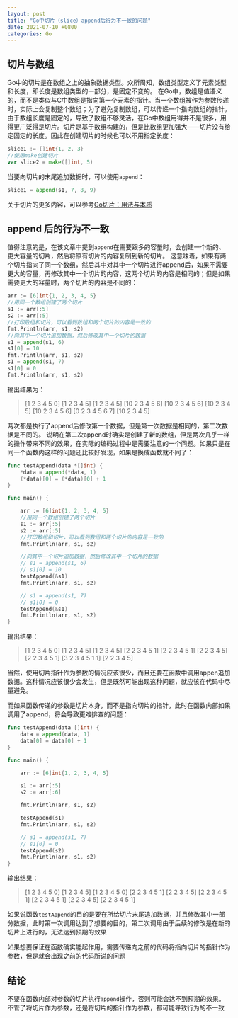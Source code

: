 ```yaml
---
layout: post
title: "Go中切片（slice）append后行为不一致的问题"
date: 2021-07-10 +0800
categories: Go 
---
```


## 切片与数组
Go中的切片是在数组之上的抽象数据类型。众所周知，数组类型定义了元素类型和长度，即长度是数组类型的一部分，是固定不变的。
在Go中，数组是值语义的，而不是类似与C中数组是指向第一个元素的指针。当一个数组被作为参数传递时，实际上会复制整个数组；为了避免复制数组，可以传递一个指向数组的指针。
由于数组长度是固定的，导致了数组不够灵活，在Go中数组用得并不是很多，用得更广泛得是切片。切片是基于数组构建的，但是比数组更加强大——切片没有给定固定的长度。因此在创建切片的时候也可以不用指定长度：
```Go
slice1 := []int{1, 2, 3}
//使用make创建切片
var slice2 = make([]int, 5)
```
当要向切片的末尾追加数据时，可以使用`append`：
```Go
slice1 = append(s1, 7, 8, 9)
```
关于切片的更多内容，可以参考[Go切片：用法与本质](https://blog.go-zh.org/go-slices-usage-and-internals)

## append 后的行为不一致
值得注意的是，在该文章中提到`append`在需要跟多的容量时，会创建一个新的、更大容量的切片，然后将原有切片的内容复制到新的切片。
这意味着，如果有两个切片指向了同一个数组，然后其中对其中一个切片进行append后，如果不需要更大的容量，再修改其中一个切片的内容，这两个切片的内容是相同的；但是如果需要更大的容量时，两个切片的内容是不同的：
```Go   
arr := [6]int{1, 2, 3, 4, 5}
//用同一个数组创建了两个切片
s1 := arr[:5]
s2 := arr[:5]
//打印数组和切片，可以看到数组和两个切片的内容是一致的
fmt.Println(arr, s1, s2)
//向其中一个切片追加数据，然后修改其中一个切片的数据
s1 = append(s1, 6)
s1[0] = 10
fmt.Println(arr, s1, s2)
s1 = append(s1, 7)
s1[0] = 0
fmt.Println(arr, s1, s2)
```
输出结果为：
> [1 2 3 4 5 0] [1 2 3 4 5] [1 2 3 4 5]
> [10 2 3 4 5 6] [10 2 3 4 5 6] [10 2 3 4 5]
> [10 2 3 4 5 6] [0 2 3 4 5 6 7] [10 2 3 4 5]

两次都是执行了append后修改第一个数据，但是第一次数据是相同的，第二次数据是不同的。
说明在第二次append时确实是创建了新的数组，但是两次几乎一样的操作带来不同的效果，在实际的编码过程中是需要注意的一个问题。如果只是在同一个函数内这样的问题还比较好发现，如果是换成函数就不同了：
```Go
func testAppend(data *[]int) {
	*data = append(*data, 1)
	(*data)[0] = (*data)[0] + 1
}

func main() {

	arr := [6]int{1, 2, 3, 4, 5}
	//用同一个数组创建了两个切片
	s1 := arr[:5]
	s2 := arr[:5]
	//打印数组和切片，可以看到数组和两个切片的内容是一致的
	fmt.Println(arr, s1, s2)

	//向其中一个切片追加数据，然后修改其中一个切片的数据
	// s1 = append(s1, 6)
	// s1[0] = 10
	testAppend(&s1)
	fmt.Println(arr, s1, s2)

	// s1 = append(s1, 7)
	// s1[0] = 0
	testAppend(&s1)
	fmt.Println(arr, s1, s2)
}
```
输出结果：
>[1 2 3 4 5 0] [1 2 3 4 5] [1 2 3 4 5]
>[2 2 3 4 5 1] [2 2 3 4 5 1] [2 2 3 4 5]
>[2 2 3 4 5 1] [3 2 3 4 5 1 1] [2 2 3 4 5]

当然，使用切片指针作为参数的情况应该很少，而且还要在函数中调用appen追加数据。这种情况应该很少会发生，但是既然可能出现这种问题，就应该在代码中尽量避免。

而如果函数传递的参数是切片本身，而不是指向切片的指针，此时在函数内部如果调用了append，将会导致更难排查的问题：
```Go
func testAppend(data []int) {
	data = append(data, 1)
	data[0] = data[0] + 1
}

func main() {

	arr := [6]int{1, 2, 3, 4, 5}

	s1 := arr[:5]
	s2 := arr[:6]

	fmt.Println(arr, s1, s2)

	testAppend(s1)
	fmt.Println(arr, s1, s2)

	// s1 = append(s1, 7)
	// s1[0] = 0
	testAppend(s2)
	fmt.Println(arr, s1, s2)
}
```
输出结果：
>[1 2 3 4 5 0] [1 2 3 4 5] [1 2 3 4 5 0]
>[2 2 3 4 5 1] [2 2 3 4 5] [2 2 3 4 5 1]
>[2 2 3 4 5 1] [2 2 3 4 5] [2 2 3 4 5 1]

如果说函数`testAppend`的目的是要在所给切片末尾追加数据，并且修改其中一部分数据，此时第一次调用达到了想要的目的，第二次调用由于后续的修改是在新的切片上进行的，无法达到预期的效果

如果想要保证在函数确实能起作用，需要传递向之前的代码将指向切片的指针作为参数，但是就会出现之前的代码所说的问题

## 结论
不要在函数内部对参数的切片执行`append`操作，否则可能会达不到预期的效果。不管了将切片作为参数，还是将切片的指针作为参数，都可能导致行为的不一致
